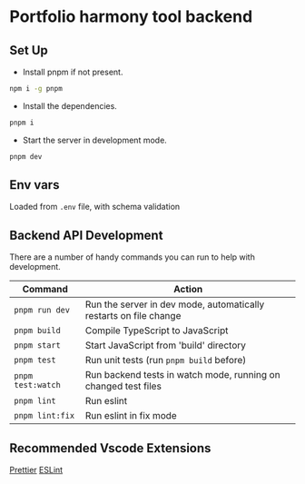 # Portfolio harmony tool backend

## Set Up

- Install pnpm if not present.

```bash
npm i -g pnpm
```

- Install the dependencies.

```bash
pnpm i
```

- Start the server in development mode.

```bash
pnpm dev
```

## Env vars

Loaded from `.env` file, with schema validation

## Backend API Development

There are a number of handy commands you can run to help with development.

|Command | Action |
|---|---|
|`pnpm run dev` | Run the server in dev mode, automatically restarts on file change |
|`pnpm build`| Compile TypeScript to JavaScript |
|`pnpm start`| Start JavaScript from 'build' directory |
|`pnpm test`| Run unit tests (run `pnpm build` before) |
|`pnpm test:watch`| Run backend tests in watch mode, running on changed test files |
|`pnpm lint`| Run eslint |
|`pnpm lint:fix`| Run eslint in fix mode |

## Recommended Vscode Extensions

[Prettier](https://marketplace.visualstudio.com/items?itemName=esbenp.prettier-vscode)
[ESLint](https://marketplace.visualstudio.com/items?itemName=dbaeumer.vscode-eslint)
